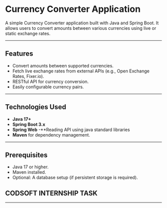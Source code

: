 # Currency Converter Application

A simple Currency Converter application built with Java and Spring Boot.
 It allows users to convert amounts between various currencies using live or static exchange rates.

---

## Features
- Convert amounts between supported currencies.
- Fetch live exchange rates from external APIs (e.g., Open Exchange Rates, Fixer.io).
- RESTful API for currency conversion.
- Easily configurable currency pairs.

---

## Technologies Used
- **Java 17+**
- **Spring Boot 3.x**
- **Spring Web**
-**Reading API using java standard libraries
- **Maven** for dependency management.

---

## Prerequisites
- Java 17 or higher.
- Maven installed.
- Optional: A database setup (if persistent storage is required).

## CODSOFT INTERNSHIP TASK

---